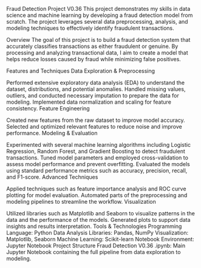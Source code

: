 Fraud Detection Project V0.36
This project demonstrates my skills in data science and machine learning by developing a fraud detection model from scratch. The project leverages several data preprocessing, analysis, and modeling techniques to effectively identify fraudulent transactions.

Overview
The goal of this project is to build a fraud detection system that accurately classifies transactions as either fraudulent or genuine. By processing and analyzing transactional data, I aim to create a model that helps reduce losses caused by fraud while minimizing false positives.

Features and Techniques
Data Exploration & Preprocessing

Performed extensive exploratory data analysis (EDA) to understand the dataset, distributions, and potential anomalies.
Handled missing values, outliers, and conducted necessary imputation to prepare the data for modeling.
Implemented data normalization and scaling for feature consistency.
Feature Engineering

Created new features from the raw dataset to improve model accuracy.
Selected and optimized relevant features to reduce noise and improve performance.
Modeling & Evaluation

Experimented with several machine learning algorithms including Logistic Regression, Random Forest, and Gradient Boosting to detect fraudulent transactions.
Tuned model parameters and employed cross-validation to assess model performance and prevent overfitting.
Evaluated the models using standard performance metrics such as accuracy, precision, recall, and F1-score.
Advanced Techniques

Applied techniques such as feature importance analysis and ROC curve plotting for model evaluation.
Automated parts of the preprocessing and modeling pipelines to streamline the workflow.
Visualization

Utilized libraries such as Matplotlib and Seaborn to visualize patterns in the data and the performance of the models.
Generated plots to support data insights and results interpretation.
Tools & Technologies
Programming Language: Python
Data Analysis Libraries: Pandas, NumPy
Visualization: Matplotlib, Seaborn
Machine Learning: Scikit-learn
Notebook Environment: Jupyter Notebook
Project Structure
Fraud Detection V0.36 .ipynb: Main Jupyter Notebook containing the full pipeline from data exploration to modeling.
